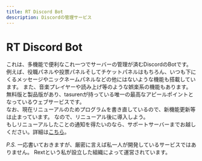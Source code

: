 ```yaml
---
title: RT Discord Bot
description: Discordの管理サービス
---
```

# RT Discord Bot
これは、多機能で便利なこれ一つでサーバーの管理が済むDiscordのBotです。  
例えば、役職パネルや投票パネルそしてチケットパネルはもちろん、いつも下にくるメッセージやニックネームパネルなどの他にはないような機能も搭載しています。
また、音楽プレイヤーや読み上げ等のような娯楽系の機能もあります。  
無料版と製品版があり、tasurenが持っている唯一の最高なアピールポイントとなっているウェブサービスです。  
なお、現在リニューアルのためプログラムを書き直しているので、新機能更新等は止まっています。
なので、リニューアル後に導入しよう。  
もしリニューアルしたことの通知を得たいのなら、サポートサーバーまでお越しください。詳細は[こちら](https://rt.rext.dev/)。

*P.S.*
一応書いておきますが、厳密に言えば私一人が開発しているサービスではありません。
Rextという私が設立した組織によって運営されています。